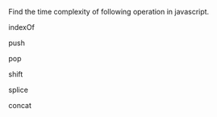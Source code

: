 Find the time complexity of following operation in javascript.

indexOf

push

pop

shift

splice

concat


